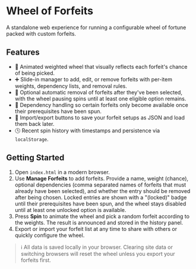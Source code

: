 # Wheel of Forfeits

A standalone web experience for running a configurable wheel of fortune packed with custom forfeits.

## Features

- 🎡 Animated weighted wheel that visually reflects each forfeit's chance of being picked.
- ➕ Slide-in manager to add, edit, or remove forfeits with per-item weights, dependency lists, and removal rules.
- 🔁 Optional automatic removal of forfeits after they've been selected, with the wheel pausing spins until at least one eligible option remains.
- 🔗 Dependency handling so certain forfeits only become available once their prerequisites have been spun.
- 💾 Import/export buttons to save your forfeit setups as JSON and load them back later.
- 🕓 Recent spin history with timestamps and persistence via `localStorage`.

## Getting Started

1. Open `index.html` in a modern browser.
2. Use **Manage Forfeits** to add forfeits. Provide a name, weight (chance), optional dependencies (comma separated names of forfeits that must already have been selected), and whether the entry should be removed after being chosen. Locked entries are shown with a "(locked)" badge until their prerequisites have been spun, and the wheel stays disabled until at least one unlocked option is available.
3. Press **Spin** to animate the wheel and pick a random forfeit according to the weights. The result is announced and stored in the history panel.
4. Export or import your forfeit list at any time to share with others or quickly configure the wheel.

> ℹ️ All data is saved locally in your browser. Clearing site data or switching browsers will reset the wheel unless you export your forfeits first.

